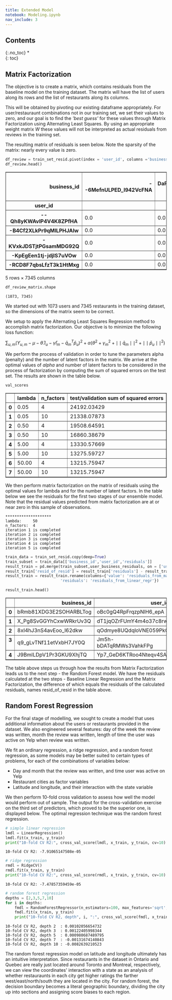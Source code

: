 ```yaml
---
title: Extended Model
notebook: Modeling.ipynb
nav_include: 3
---
```


## Contents
{:.no_toc}
*  
{: toc}


## Matrix Factorization

The objective is to create a matrix, which contains residuals from the baseline model on the training dataset. The matrix will have the list of users along its rows and the list of restaurants along its columns.

This will be obtained by pivoting our existing dataframe appropriately. For user/restauraunt combinations not in our training set, we set their values to zero, and our goal is to find the *'best guess'* for these values through Matrix Factorization using Alternating Least Squares. By using an appropriate weight matrix $W$ these values will not be interpreted as actual residuals from reviews in the training set.

The resulting matrix of residuals is seen below. Note the sparsity of the matrix: nearly every value is zero.



```python
df_review = train_set_resid.pivot(index = 'user_id', columns ='business_id', values = 'residuals').fillna(0)
df_review.head()
```





<div>
<style>
    .dataframe thead tr:only-child th {
        text-align: right;
    }

    .dataframe thead th {
        text-align: left;
    }

    .dataframe tbody tr th {
        vertical-align: top;
    }
</style>
<table border="1" class="dataframe">
  <thead>
    <tr style="text-align: right;">
      <th>business_id</th>
      <th>--6MefnULPED_I942VcFNA</th>
      <th>--DaPTJW3-tB1vP-PfdTEg</th>
      <th>--SrzpvFLwP_YFwB_Cetow</th>
      <th>-0CTrPQNiSyClxhdO4HSDQ</th>
      <th>-0DET7VdEQOJVJ_v6klEug</th>
      <th>-0NhdsDJsdarxyDPR523ZQ</th>
      <th>-0NrB58jqKqJfuUCDupcsw</th>
      <th>-0mm8pqBSIOYZQHeo8XnkA</th>
      <th>-1xuC540Nycht_iWFeJ-dw</th>
      <th>-25X5v1q3WU6s-craJSvTw</th>
      <th>...</th>
      <th>zvtkeghW0Px5HY9QkJ4INw</th>
      <th>zw4Legbcu018p5WcZ74iWA</th>
      <th>zw74kL1IvT65yRvNLx5UxA</th>
      <th>zwkif4XLEDqdEwEgTWLIVQ</th>
      <th>zxJlg4XCHNoFy78WZPv89w</th>
      <th>zy_NHTqtfSrfTGGPoqy4Mw</th>
      <th>zyw5DjrRks7a8OhmBsgCQQ</th>
      <th>zz3CqZhNx2rQ_Yp6zHze-A</th>
      <th>zze6IysT7bJFS8gvi6fZ2A</th>
      <th>zzlZJVkEhOzR2tJOLHcF2A</th>
    </tr>
    <tr>
      <th>user_id</th>
      <th></th>
      <th></th>
      <th></th>
      <th></th>
      <th></th>
      <th></th>
      <th></th>
      <th></th>
      <th></th>
      <th></th>
      <th></th>
      <th></th>
      <th></th>
      <th></th>
      <th></th>
      <th></th>
      <th></th>
      <th></th>
      <th></th>
      <th></th>
      <th></th>
    </tr>
  </thead>
  <tbody>
    <tr>
      <th>--Qh8yKWAvIP4V4K8ZPfHA</th>
      <td>0.0</td>
      <td>0.0</td>
      <td>0.0</td>
      <td>0.0</td>
      <td>0.0</td>
      <td>0.0</td>
      <td>0.0</td>
      <td>0.0</td>
      <td>0.0</td>
      <td>0.0</td>
      <td>...</td>
      <td>0.0</td>
      <td>0.0</td>
      <td>0.0</td>
      <td>0.0</td>
      <td>0.0</td>
      <td>0.0</td>
      <td>0.0</td>
      <td>0.0</td>
      <td>0.0</td>
      <td>0.0</td>
    </tr>
    <tr>
      <th>-B4Cf2XLkPr9qMlLPHJAlw</th>
      <td>0.0</td>
      <td>0.0</td>
      <td>0.0</td>
      <td>0.0</td>
      <td>0.0</td>
      <td>0.0</td>
      <td>0.0</td>
      <td>0.0</td>
      <td>0.0</td>
      <td>0.0</td>
      <td>...</td>
      <td>0.0</td>
      <td>0.0</td>
      <td>0.0</td>
      <td>0.0</td>
      <td>0.0</td>
      <td>0.0</td>
      <td>0.0</td>
      <td>0.0</td>
      <td>0.0</td>
      <td>0.0</td>
    </tr>
    <tr>
      <th>-KVxkJDSTjtPGsamMDG92Q</th>
      <td>0.0</td>
      <td>0.0</td>
      <td>0.0</td>
      <td>0.0</td>
      <td>0.0</td>
      <td>0.0</td>
      <td>0.0</td>
      <td>0.0</td>
      <td>0.0</td>
      <td>0.0</td>
      <td>...</td>
      <td>0.0</td>
      <td>0.0</td>
      <td>0.0</td>
      <td>0.0</td>
      <td>0.0</td>
      <td>0.0</td>
      <td>0.0</td>
      <td>0.0</td>
      <td>0.0</td>
      <td>0.0</td>
    </tr>
    <tr>
      <th>-KpEgEen1tj-jdjIS7uVOw</th>
      <td>0.0</td>
      <td>0.0</td>
      <td>0.0</td>
      <td>0.0</td>
      <td>0.0</td>
      <td>0.0</td>
      <td>0.0</td>
      <td>0.0</td>
      <td>0.0</td>
      <td>0.0</td>
      <td>...</td>
      <td>0.0</td>
      <td>0.0</td>
      <td>0.0</td>
      <td>0.0</td>
      <td>0.0</td>
      <td>0.0</td>
      <td>0.0</td>
      <td>0.0</td>
      <td>0.0</td>
      <td>0.0</td>
    </tr>
    <tr>
      <th>-RCD8F7qbsLfzT3k1HtMxg</th>
      <td>0.0</td>
      <td>0.0</td>
      <td>0.0</td>
      <td>0.0</td>
      <td>0.0</td>
      <td>0.0</td>
      <td>0.0</td>
      <td>0.0</td>
      <td>0.0</td>
      <td>0.0</td>
      <td>...</td>
      <td>0.0</td>
      <td>0.0</td>
      <td>0.0</td>
      <td>0.0</td>
      <td>0.0</td>
      <td>0.0</td>
      <td>0.0</td>
      <td>0.0</td>
      <td>0.0</td>
      <td>0.0</td>
    </tr>
  </tbody>
</table>
<p>5 rows × 7345 columns</p>
</div>



```python
df_review_matrix.shape
```





    (1073, 7345)


We started out with 1073 users and 7345 restaurants in the training dataset, so the dimensions of the matrix seem to be correct.

We setup to apply the Alternating Least Squares Regression method to accomplish matrix factorization. Our objective is to minimize the following loss function:

$\sum_{u,m}(Y_{u,m} - \mu -\bar{\theta}.I_{u} - \bar{\gamma}I_m-\bar{q}_m^T\bar{p}_u)^2 + \alpha(\theta^2 + \gamma_m^2 + \mid\mid\bar{q}_m\mid\mid^2 + \mid\mid\bar{p}_u\mid\mid^2)$

We perform the process of validation in order to tune the parameters alpha (penalty) and the number of latent factors in the matrix. We arrive at the optimal values of *alpha* and number of latent factors to be considered in the process of factorization by computing the sum of squared errors on the test set. The results are shown in the table below.



```python
val_scores
```





<div>
<style>
    .dataframe thead tr:only-child th {
        text-align: right;
    }

    .dataframe thead th {
        text-align: left;
    }

    .dataframe tbody tr th {
        vertical-align: top;
    }
</style>
<table border="1" class="dataframe">
  <thead>
    <tr style="text-align: right;">
      <th></th>
      <th>lambda</th>
      <th>n_factors</th>
      <th>test/validation sum of squared errors</th>
    </tr>
  </thead>
  <tbody>
    <tr>
      <th>0</th>
      <td>0.05</td>
      <td>4</td>
      <td>24192.03429</td>
    </tr>
    <tr>
      <th>1</th>
      <td>0.05</td>
      <td>10</td>
      <td>21338.07873</td>
    </tr>
    <tr>
      <th>2</th>
      <td>0.50</td>
      <td>4</td>
      <td>19508.64591</td>
    </tr>
    <tr>
      <th>3</th>
      <td>0.50</td>
      <td>10</td>
      <td>16860.38679</td>
    </tr>
    <tr>
      <th>4</th>
      <td>5.00</td>
      <td>4</td>
      <td>13330.57669</td>
    </tr>
    <tr>
      <th>5</th>
      <td>5.00</td>
      <td>10</td>
      <td>13275.59727</td>
    </tr>
    <tr>
      <th>6</th>
      <td>50.00</td>
      <td>4</td>
      <td>13215.75947</td>
    </tr>
    <tr>
      <th>7</th>
      <td>50.00</td>
      <td>10</td>
      <td>13215.75947</td>
    </tr>
  </tbody>
</table>
</div>



We then perform matrix factorization on the matrix of residuals using the optimal values for lambda and for the number of latent factors. In the table below we see the residuals for the first two stages of our ensemble model. Note that the residual values predicted from matrix factorization are at or near zero in this sample of observations.





    ********************
    lambda:     50
    n_factors:  4
    iteration 1 is completed
    iteration 2 is completed
    iteration 3 is completed
    iteration 4 is completed
    iteration 5 is completed




```python
train_data = train_set_resid.copy(deep=True)
train_subset = train_data[['business_id','user_id','residuals']]
result_train = pd.merge(train_subset,user_business_residuals, on = ['user_id','business_id'], how = 'inner')
result_train['resid_of_resid'] = result_train['residuals'] - result_train['value']
result_train = result_train.rename(columns={'value': 'residuals_from_mat_factrz', 
                        'residuals': 'residuals_from_linear_regr'})

result_train.head()
```





<div>
<style>
    .dataframe thead tr:only-child th {
        text-align: right;
    }

    .dataframe thead th {
        text-align: left;
    }

    .dataframe tbody tr th {
        vertical-align: top;
    }
</style>
<table border="1" class="dataframe">
  <thead>
    <tr style="text-align: right;">
      <th></th>
      <th>business_id</th>
      <th>user_id</th>
      <th>residuals_from_linear_regr</th>
      <th>residuals_from_mat_factrz</th>
      <th>resid_of_resid</th>
    </tr>
  </thead>
  <tbody>
    <tr>
      <th>0</th>
      <td>bRmb81XDG3E2SOHARBLTog</td>
      <td>oBc0gQ4RpFrqzpNlH6_epA</td>
      <td>0.455356</td>
      <td>9.933523e-17</td>
      <td>0.455356</td>
    </tr>
    <tr>
      <th>1</th>
      <td>X_Pg8SvGGYhCxwWRkrUv3Q</td>
      <td>dT1jqOZrFUmY4m4o37c8rw</td>
      <td>0.279164</td>
      <td>-2.293740e-19</td>
      <td>0.279164</td>
    </tr>
    <tr>
      <th>2</th>
      <td>8xI4hJ3nS4avEoo_l62dkw</td>
      <td>qOdmye8UQdqloVNE059PkQ</td>
      <td>-0.885521</td>
      <td>-1.049530e-17</td>
      <td>-0.885521</td>
    </tr>
    <tr>
      <th>3</th>
      <td>q9_gLvTNf11etVxbH7JY0Q</td>
      <td>Jm5h-bDATqRMWs3VahkFPg</td>
      <td>-0.403760</td>
      <td>-1.918724e-17</td>
      <td>-0.403760</td>
    </tr>
    <tr>
      <th>4</th>
      <td>J9BmILDpV1Pr3GKU9XhjTQ</td>
      <td>Yp7_GeD6KTRoo4Nteqv4SA</td>
      <td>0.392325</td>
      <td>1.714463e-18</td>
      <td>0.392325</td>
    </tr>
  </tbody>
</table>
</div>

The table above steps us through how the results from Matrix Factorization leads us to the next step - the Random Forest model. We have the residuals calculated at the two steps - Baseline Linear Regression and the Matrix Factorization, the difference of which equals the residuals of the calculated residuals, names resid_of_resid in the table above.


## Random Forest Regression

For the final stage of modelling, we sought to create a model that uses additional information about the users or restaurants provided in the dataset. We also engineered several features: day of the week the review was written, month the review was written, length of time the user was active on Yelp when review was written.

We fit an ordinary regression, a ridge regression, and a random forest regression, as some models may be better suited to certain types of problems, for each of the combinations of variables below:
+ Day and month that the review was written, and time user was active on Yelp
+ Restaurant cities as factor variables
+ Latitude and longitude, and their interaction with the state variable

We then perform 10-fold cross validation to assess how well the model would perform out of sample. The output for the cross-validation exercise on the third set of predictors, which proved to be the superior one, is displayed below. The optimal regression technique was the random forest regression.


```python
# simple linear regression
lmdl = LinearRegression()
lmdl.fit(x_train, y_train)
print("10-fold CV R2:", cross_val_score(lmdl, x_train, y_train, cv=10).mean())
```


    10-fold CV R2: -7.91065147508e-05




```python
# ridge regression
rmdl = RidgeCV()
rmdl.fit(x_train, y_train)
print("10-fold CV R2:", cross_val_score(rmdl, x_train, y_train, cv=10).mean())
```


    10-fold CV R2: -7.47857359459e-05




```python
# random forest regression
depths = [2,3,5,7,10]
for i in depths:
    fmdl = RandomForestRegressor(n_estimators=100, max_features='sqrt', max_depth=i)
    fmdl.fit(x_train, y_train)
    print("10-fold CV R2, depth", i, ":", cross_val_score(fmdl, x_train, y_train, cv=10).mean())
```


    10-fold CV R2, depth 2  : 0.00102056654732
    10-fold CV R2, depth 3  : 0.00122405998344
    10-fold CV R2, depth 5  : 0.000980687489795
    10-fold CV R2, depth 7  : -0.00131674140843
    10-fold CV R2, depth 10 : -0.0082639210523


The random forest regression model on latitude and longitude ultimately has an intuitive interpretation. Since restaurants in the dataset in Ontario and Quebec are really just located around Toronto and Montreal, respectively, we can view the coordinates' interaction with a state as an analysis of whether restauraunts in each city get higher ratings the farther west/east/north/south they are located in the city. For random forest, the decision boundary becomes a literal geographic boundary, dividing the city up into sections and assigning score biases to each region.
